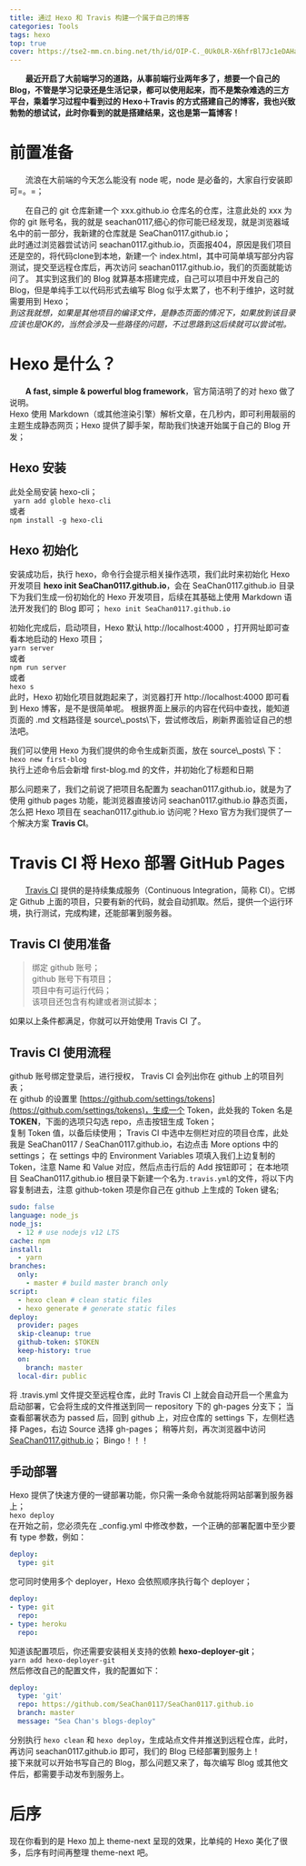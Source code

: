 ```yaml
---
title: 通过 Hexo 和 Travis 构建一个属于自己的博客
categories: Tools
tags: hexo
top: true
cover: https://tse2-mm.cn.bing.net/th/id/OIP-C._0Uk0LR-X6hfrBl7Jc1eDAHaEK?pid=ImgDet&rs=1
---
```

　　**最近开启了大前端学习的道路，从事前端行业两年多了，想要一个自己的 Blog，不管是学习记录还是生活记录，都可以使用起来，而不是繁杂难选的三方平台，乘着学习过程中看到过的 Hexo＋Travis 的方式搭建自己的博客，我也兴致勃勃的想试试，此时你看到的就是搭建结果，这也是第一篇博客！**  
# 前置准备 #
　　流浪在大前端的今天怎么能没有 node 呢，node 是必备的，大家自行安装即可=。=；  
<!--more-->
　　在自己的 git 仓库新建一个 xxx.github.io 仓库名的仓库，注意此处的 xxx 为你的 git 账号名，我的就是 seachan0117,细心的你可能已经发现，就是浏览器域名中的前一部分，我新建的仓库就是 SeaChan0117.github.io；  
此时通过浏览器尝试访问 seachan0117.github.io，页面报404，原因是我们项目还是空的，将代码clone到本地，新建一个 index.html，其中可简单填写部分内容测试，提交至远程仓库后，再次访问 seachan0117.github.io，我们的页面就能访问了。 
其实到这我们的 Blog 就算基本搭建完成，自己可以项目中开发自己的 Blog，但是单纯手工以代码形式去编写 Blog 似乎太累了，也不利于维护，这时就需要用到 Hexo；   
*到这我就想，如果是其他项目的编译文件，是静态页面的情况下，如果放到该目录应该也是OK的，当然会涉及一些路径的问题，不过思路到这后续就可以尝试啦。*  
# Hexo 是什么？ #
　　**A fast, simple & powerful blog framework**，官方简洁明了的对 hexo 做了说明。  
Hexo 使用 Markdown（或其他渲染引擎）解析文章，在几秒内，即可利用靓丽的主题生成静态网页；Hexo 提供了脚手架，帮助我们快速开始属于自己的 Blog 开发；  
## Hexo 安装 ##
此处全局安装 hexo-cli；  
` yarn add globle hexo-cli`  
或者  
`npm install -g hexo-cli`

## Hexo 初始化 ##
安装成功后，执行 hexo，命令行会提示相关操作选项，我们此时来初始化 Hexo 开发项目 **hexo init SeaChan0117.github.io**，会在 SeaChan0117.github.io 目录下为我们生成一份初始化的 Hexo 开发项目，后续在其基础上使用 Markdown 语法开发我们的 Blog 即可；
`hexo init SeaChan0117.github.io`  

初始化完成后，启动项目，Hexo 默认 http://localhost:4000 ，打开网址即可查看本地启动的 Hexo 项目；  
`yarn server`  
或者  
`npm run server`  
或者  
`hexo s`  
此时，Hexo 初始化项目就跑起来了，浏览器打开 http://localhost:4000 即可看到 Hexo 博客，是不是很简单呢。 根据界面上展示的内容在代码中查找，能知道页面的 .md 文档路径是 source\\_posts\下，尝试修改后，刷新界面验证自己的想法吧。  

我们可以使用 Hexo 为我们提供的命令生成新页面，放在 source\\_posts\ 下：  
`hexo new first-blog`  
执行上述命令后会新增 first-blog.md 的文件，并初始化了标题和日期  

那么问题来了，我们之前说了把项目名配置为 seachan0117.github.io，就是为了使用 github pages 功能，能浏览器直接访问 seachan0117.github.io 静态页面，怎么把 Hexo 项目在 seachan0117.github.io 访问呢？Hexo 官方为我们提供了一个解决方案 **Travis CI**。

# Travis CI 将 Hexo 部署 GitHub Pages
　　[Travis CI](https://www.travis-ci.org/) 提供的是持续集成服务（Continuous Integration，简称 CI）。它绑定 Github 上面的项目，只要有新的代码，就会自动抓取。然后，提供一个运行环境，执行测试，完成构建，还能部署到服务器。  
## Travis CI 使用准备
> 绑定 github 账号；  
> github 账号下有项目；  
> 项目中有可运行代码；  
> 该项目还包含有构建或者测试脚本；  

如果以上条件都满足，你就可以开始使用 Travis CI 了。

## Travis CI 使用流程
github 账号绑定登录后，进行授权， Travis CI 会列出你在 github 上的项目列表；  
在 github 的设置里 [https://github.com/settings/tokens](https://github.com/settings/tokens)，生成一个 Token，此处我的 Token 名是 **TOKEN**，下面的选项只勾选 repo，点击按钮生成 Token；  
复制 Token 值，以备后续使用；
Travis CI 中选中左侧栏对应的项目仓库，此处我是  SeaChan0117 / SeaChan0117.github.io，右边点击 More options 中的 settings；
在 settings 中的 Environment Variables 项填入我们上边复制的 Token，注意 Name 和 Value 对应，然后点击行后的 Add 按钮即可；
在本地项目 SeaChan0117.github.io 根目录下新建一个名为`.travis.yml`的文件，将以下内容复制进去，注意 github-token 项是你自己在 github 上生成的 Token 键名;
```yaml
sudo: false
language: node_js
node_js:
  - 12 # use nodejs v12 LTS
cache: npm
install:
  - yarn
branches:
  only:
    - master # build master branch only
script:
  - hexo clean # clean static files
  - hexo generate # generate static files
deploy:
  provider: pages
  skip-cleanup: true
  github-token: $TOKEN
  keep-history: true
  on:
    branch: master
  local-dir: public
```
将 .travis.yml 文件提交至远程仓库，此时 Travis CI 上就会自动开启一个黑盒为启动部署，它会将生成的文件推送到同一 repository 下的 gh-pages 分支下；
当查看部署状态为 passed 后，回到 github 上，对应仓库的 settings 下，左侧栏选择 Pages，右边 Source 选择 gh-pages；
稍等片刻，再次浏览器中访问 [SeaChan0117.github.io](https://seachan0117.github.io)；
Bingo！！！

## 手动部署 ##
Hexo 提供了快速方便的一键部署功能，你只需一条命令就能将网站部署到服务器上；  
`hexo deploy`  
在开始之前，您必须先在 _config.yml 中修改参数，一个正确的部署配置中至少要有 type 参数，例如：
```yaml
deploy:
  type: git
```
您可同时使用多个 deployer，Hexo 会依照顺序执行每个 deployer；   
```yaml
deploy:
- type: git
  repo:
- type: heroku
  repo:
```
知道该配置项后，你还需要安装相关支持的依赖 **hexo-deployer-git**；  
`yarn add hexo-deployer-git`  
然后修改自己的配置文件，我的配置如下：
```yaml
deploy:
  type: 'git'
  repo: https://github.com/SeaChan0117/SeaChan0117.github.io
  branch: master
  message: "Sea Chan's blogs-deploy"
```
分别执行 `hexo clean` 和 `hexo deploy`，生成站点文件并推送到远程仓库，此时，再访问 seachan0117.github.io 即可，我们的 Blog 已经部署到服务上！  
接下来就可以开始书写自己的 Blog，那么问题又来了，每次编写 Blog 或其他文件后，都需要手动发布到服务上。

# 后序
现在你看到的是 Hexo 加上 theme-next 呈现的效果，比单纯的 Hexo 美化了很多，后序有时间再整理 theme-next 吧。
